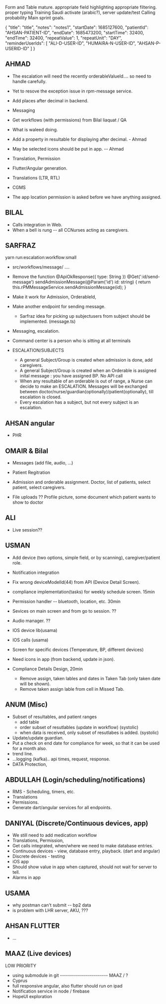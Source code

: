 Form and Table mature.
appropriate field highlighting
appropriate filtering.
proper typing
Training
Saudi activate (arabic?), server update/test
Calling probability
Main sprint goals.

{
"title": "title",
"notes": "notes1",
"startDate": 1685127600,
"patientId": "AHSAN-PATIENT-ID",
"endDate": 1685473200,
"startTime": 32400,
"endTime": 32400,
"repeatValue": 1,
"repeatUnit": "DAY",
"reminderUserIds": [
"ALI-D-USER-ID",
"HUMAIRA-N-USER-ID",
"AHSAN-P-USERID-ID"
]
}

## AHMAD

- The escalation will need the recently orderableValueId....
  so need to handle carefully.
- Yet to resove the exception issue in rpm-message service.

- Add places after decimal in backend.
- Messaging
- Get workflows (with permissions) from Bilal liaquat / QA
- What is waleed doing.

- Add a property in resultable for displaying after decimal. - Ahmad

- May be selected icons should be put in app. -- Ahmad
- Translation, Permission
- Flutter/Angular generation.
- Translations (LTR, RTL)
- CGMS
- The app location permission is asked before we have anything assigned.

## BILAL

- Calls integration in Web.
- When a bell is rung -- all CCNurses acting as caregivers.

## SARFRAZ

yarn run:escalation:workflow:small

- src/workflows/message/ ....
- Remove the function
  @ApiOkResponse({ type: String })
  @Get(':id/send-message')
  sendAdmissionMessage(@Param('id') id: string) {
  return this.rPMMessageService.sendAdmissionMessage(id);
  }
- Make it work for Admission, OrderableId,

- Make another endpoint for sending message.

  - Sarfraz idea for picking up subjectusers from subject should be implemented. (message.ts)

- Messaging, escalation.
- Command center is a person who is sitting at all terminals
- ESCALATION/SUBJECTS
  - A general Subject/Group is created when admission is done, add caregivers.
  - A general Subject/Group is created when an Orderable is assigned
    inital message : you have assigned BP. No API call
  - When any resultable of an orderable is out of range, a Nurse can decide to make an ESCALATION.
    Messages will be exchanged between doctor/nurse/guardian(optionally)/patient(optionally), till escalation is closed.
  - Every escalation has a subject, but not every subject is an escalation.

## AHSAN angular

- PHR

## OMAIR & Bilal

- Messages (add file, audio, ...)

- Patient Regitration
- Admission and orderable assignment.
  Doctor, list of patients, select patient, select caregivers.
- File uploads ?? Profile picture, some document which patient wants to show to doctor

## ALI

- Live session??

## USMAN

- Add device (two options, simple field, or by scanning), caregiver/patient role.
- Notification integration
- Fix wrong deviceModelId(44) from API (Device Detail Screen).
- compliance implementation(tasks) for weekly schedule screen. 15min
- Permission handler -- bluetooth, location, etc. 30min

- Sevices on main screen and from go to session. ??
- Audio manager. ??
- IOS device lib(usama)
- IOS calls (usama)
- Screen for specific devices (Temperature, BP, different devices)
- Need icons in app (from backend, update in json).

- Compliance Details Design, 20min
  - Remove assign, taken lables and dates in Taken Tab (only taken date will be shown).
  - Remove taken assign lable from cell in Missed Tab.

## ANUM (Misc)

- Subset of resultables, and patient ranges
  - add table
  - order subset of resutlables (update in workflow) (systolic)
  - when data is received, only subset of resutlabes is added. (systolic)
- Update/update guardian.
- Put a check on end date for compliance for week, so that it can be used for a month also.
- trend line.
- ...logging (kafka).. api times, request, response.
- DATA Protection,

## ABDULLAH (Login/scheduling/notifications)

- RMS - Scheduling, timers, etc.
- Translations
- Permissions.
- Generate dart/angular services for all endpoints.

## DANIYAL (Discrete/Continuous devices, app)

- We still need to add medication workflow
- Translations, Permission,
- Get calls integrated, when/where we need to make database entries.
- Continuous devices - view, database entry, playback. (dart and angular)
- Discrete devices - testing
- iOS app
- Should show value in app when captured, should not wait for server to tell.
- Alarms in app

## USAMA

- why postman can't submit -- bp2 data
- is problem with LHR server, AKU, ???

## AHSAN FLUTTER

- ...

## MAAZ (Live devices)

LOW PRIORITY

- using submodule in git ------------------------ MAAZ / ?
- Cyprus
- full responsive angular, also flutter should run on ipad
- Notification service in node / firebase
- HopeUI exploration
